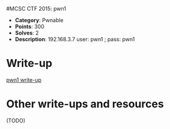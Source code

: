 #MCSC CTF 2015: pwn1

* **Category**: Pwnable <br>
* **Points**: 300 <br>
* **Solves**: 2 <br>
* **Description**: 192.168.3.7 user: pwn1 ; pass: pwn1	

# Write-up 

[pwn1 write-up](https://github.com/djekmani/ctfs-write-up/blob/master/mcsc2015/pwn1/pwn1_writeup.MD)

# Other write-ups and resources

(TODO)